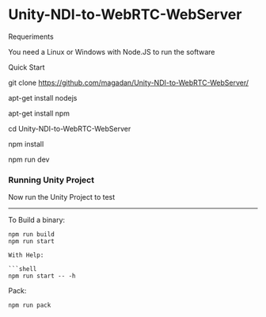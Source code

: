 # Unity-NDI-to-WebRTC-WebServer

Requeriments

You need a Linux or Windows with Node.JS to run the software

Quick Start

git clone https://github.com/magadan/Unity-NDI-to-WebRTC-WebServer/

apt-get install nodejs

apt-get install npm

cd Unity-NDI-to-WebRTC-WebServer

npm install

npm run dev

### Running Unity Project ##

Now run the Unity Project to test

----------------------------

To Build a binary:
 
```shell
npm run build
npm run start

With Help:

```shell
npm run start -- -h
```

Pack:

```shell
npm run pack
```
